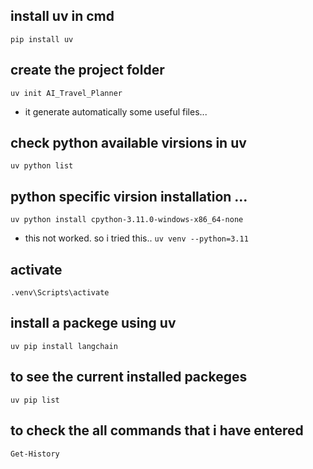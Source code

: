 ## install uv in cmd
```pip install uv```

## create the project folder
```uv init AI_Travel_Planner```
- it generate automatically some useful files...

## check python available virsions in uv
```uv python list```

## python specific virsion installation ... 
```uv python install cpython-3.11.0-windows-x86_64-none```  
- this not worked. so i tried this..
```uv venv --python=3.11```

## activate 
```.venv\Scripts\activate```

## install  a packege using uv
```uv pip install langchain```

## to see the current installed packeges
```uv pip list```

## to check the all commands that i have entered
```Get-History```